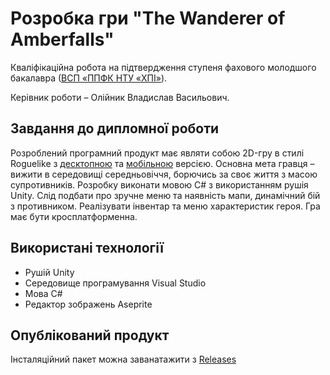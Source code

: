 # Розробка гри "The Wanderer of Amberfalls"
Кваліфікаційна робота на підтвердження ступеня фахового молодшого бакалавра ([ВСП «ППФК НТУ «ХПІ»](https://www.polytechnic.poltava.ua/)).

Керівник роботи – Олійник Владислав Васильович. 

## Завдання до дипломної роботи
Розроблений програмний продукт має являти собою 2D-гру в стилі Roguelike з [десктопною](https://github.com/IlnitskijMaksim/The_Wanderer_of_Amberfalls/tree/pc) та [мобільною]([https://github.com/IlnitskijMaksim/The_Wanderer_of_Amberfalls/tree/mobile](https://github.com/linbaz/Mobile_ver_The_Wanderer_of_Amberfalls)) версією. Основна мета гравця – вижити в середовищі середньовіччя, борючись за своє життя з масою супротивників. Розробку виконати мовою C# з використанням рушія Unity. Слід подбати про зручне меню та наявність мапи, динамічний бій з противником. Реалізувати інвентар та меню характеристик героя. Гра має бути кросплатформенна.

## Використані технології ##
+ Рушій Unity
+ Середовище програмування Visual Studio
+ Мова C#
+ Редактор зображень Aseprite

## Опублікований продукт ##
Інсталяційний пакет можна заванатажити з [Releases](https://github.com/IlnitskijMaksim/The_Wanderer_of_Amberfalls/releases)

